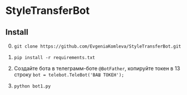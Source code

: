 # StyleTransferBot

## Install

0. `git clone https://github.com/EvgeniaKomleva/StyleTransferBot.git`

1. `pip install -r requirements.txt`

2. Создайте бота  в телеграмм-боте `@BotFather`, копируйте токен в 13 строку `bot = telebot.TeleBot('ВАШ ТОКЕН');`
 
3. `python bot1.py`